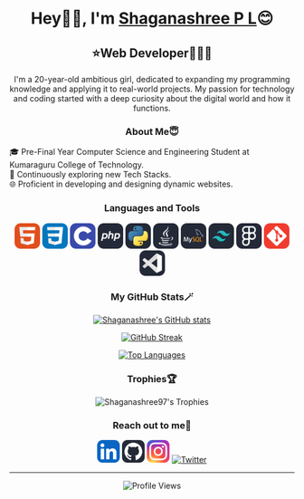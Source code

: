 <div align="center">

# Hey👋🏻, I'm [Shaganashree P L](https://github.com/Shaganashree97)😊
  
## ⭐Web Developer👩🏻‍💻

I'm a 20-year-old ambitious girl, dedicated to expanding my programming knowledge and applying it to real-world projects. My passion for technology and coding started with a deep curiosity about the digital world and how it functions.

### About Me😇
<div align="left">
 🎓 Pre-Final Year Computer Science and Engineering Student at Kumaraguru College of Technology. <br>
 🚀 Continuously exploring new Tech Stacks. <br>
 🌐 Proficient in developing and designing dynamic websites.
</div>

### Languages and Tools
 
 <img src="https://raw.githubusercontent.com/tandpfun/skill-icons/main/icons/HTML.svg" width="45"/>
 <img src="https://raw.githubusercontent.com/tandpfun/skill-icons/main/icons/CSS.svg" width="45"/>
 
 <img src="https://raw.githubusercontent.com/tandpfun/skill-icons/main/icons/C.svg" width="45"/>
 <img src="https://raw.githubusercontent.com/tandpfun/skill-icons/main/icons/PHP-Dark.svg" width="45"/>

 <img src="https://raw.githubusercontent.com/tandpfun/skill-icons/main/icons/Python-Dark.svg" width="45"/>
 <img src="https://raw.githubusercontent.com/tandpfun/skill-icons/main/icons/Java-Dark.svg" width="45"/>
 
 <img src="https://raw.githubusercontent.com/tandpfun/skill-icons/main/icons/MySQL-Dark.svg" width="45"/>
 
 <img src="https://raw.githubusercontent.com/tandpfun/skill-icons/main/icons/TailwindCSS-Dark.svg" width="45"/>
 
 <img src="https://raw.githubusercontent.com/tandpfun/skill-icons/main/icons/Figma-Dark.svg" width="45"/>
 
 <img src="https://raw.githubusercontent.com/tandpfun/skill-icons/main/icons/Git.svg" width="45"/>
 
 <img src="https://raw.githubusercontent.com/tandpfun/skill-icons/main/icons/VSCode-Dark.svg" width="45"/>

<div>

### My GitHub Stats🪄

<a href="http://www.github.com/Shaganashree97" style="font-align:center"><img src="https://github-readme-stats.vercel.app/api?username=Shaganashree97&show=prs_merged,prs_merged_percentage&hide=&count_private=true&title_color=bf11aa&text_color=9e9ede&icon_color=5757cf&theme=transparent&border_color=bf11aa&show_icons=true" alt="Shaganashree's GitHub stats" /></a>

<a href="http://www.github.com/Shaganashree97"><img src="https://github-readme-streak-stats.herokuapp.com/?user=Shaganashree97&stroke=bf11aa&theme=transparent&ring=bf11aa&fire=bf11aa&currStreakNum=5757cf&currStreakLabel=b599de&sideNums=5757cf&sideLabels=b599de&dates=b0de99&border=bf11aa" alt="GitHub Streak" /></a>

<a href="http://www.github.com/Shaganashree97"><img src="https://github-readme-stats.vercel.app/api/top-langs/?username=Shaganashree97&langs_count=10&title_color=bf11aa&text_color=9e9ede&show_icons=true&icon_color=5757cf&theme=transparent&border_color=bf11aa&locale=en&sideNums=5757cf&custom_title=Top%20Languages" alt="Top Languages" style="max-width: 600px;" /></a>

</div>

### Trophies🏆
  ![Shaganashree97's Trophies](https://github-profile-trophy.vercel.app/?username=Shaganashree97&rank=-B&column=-1&no-frame=false&margin-w=10)

### Reach out to me💌
<a href="https://www.linkedin.com/in/shaganashree-pl/" target="_blank" rel="noreferrer"><img src="https://raw.githubusercontent.com/tandpfun/skill-icons/main/icons/LinkedIn.svg" width="40" height="40" alt="LinkedIn" /></a>
<a href="https://github.com/Shaganashree97/" target="_blank" rel="noreferrer"><img src="https://raw.githubusercontent.com/tandpfun/skill-icons/main/icons/Github-Dark.svg" width="40" height="40" alt="GitHub" /></a>
<a href="https://www.instagram.com/_shag_ana_97_.pl._/" target="_blank" rel="noreferrer"><img src="https://raw.githubusercontent.com/tandpfun/skill-icons/main/icons/Instagram.svg" width="40" height="40" alt="Instagram" /></a>
<a href="https://x.com/LavanyaShagana/" target="_blank" rel="noreferrer"><img src="https://raw.githubusercontent.com/danielcranney/profileme-dev/main/public/icons/socials/twitter-dark.svg" width="38" height="38" alt="Twitter" /></a>
<!--
<a href="https://stackoverflow.com/users/22988628/shaganashree-p-l" target="_blank" rel="noreferrer"><img src="https://raw.githubusercontent.com/tandpfun/skill-icons/main/icons/StackOverflow-Dark.svg" width="40" height="40"  alt="StackOverflow" /></a>
-->

---

<img src="https://komarev.com/ghpvc/?username=Shaganashree97&color=bf11aa" alt="Profile Views" />

</div>


<!--
**Shaganashree97/Shaganashree97** is a ✨ _special_ ✨ repository because its `README.md` (this file) appears on your GitHub profile.

Here are some ideas to get you started:

- 🔭 I’m currently working on ...
- 🌱 I’m currently learning ...
- 👯 I’m looking to collaborate on ...
- 🤔 I’m looking for help with ...
- 💬 Ask me about ...
- 📫 How to reach me: ...
- 😄 Pronouns: ...
- ⚡ Fun fact: ...
-->
